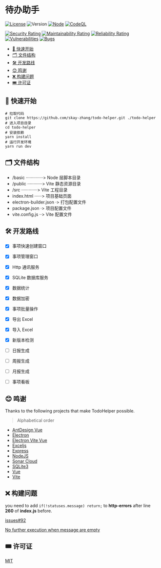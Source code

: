 # 待办助手

[![License](https://img.shields.io/badge/license-MIT-brightgreen.svg)](LICENSE)
![Version](https://img.shields.io/badge/dev-1.0.0-red.svg)
[![Node](https://img.shields.io/badge/node-%E2%89%A516.0.0-blue.svg)](https://nodejs.org/)
[![CodeQL](https://github.com/skay-zhang/todo-helper/workflows/CodeQL/badge.svg)](https://github.com/skay-zhang/todo-helper/security/code-scanning)

[![Security Rating](https://sonarcloud.io/api/project_badges/measure?project=skay-zhang_todo-helper&metric=security_rating)](https://sonarcloud.io/summary/new_code?id=skay-zhang_todo-helper)
[![Maintainability Rating](https://sonarcloud.io/api/project_badges/measure?project=skay-zhang_todo-helper&metric=sqale_rating)](https://sonarcloud.io/summary/new_code?id=skay-zhang_todo-helper)
[![Reliability Rating](https://sonarcloud.io/api/project_badges/measure?project=skay-zhang_todo-helper&metric=reliability_rating)](https://sonarcloud.io/summary/new_code?id=skay-zhang_todo-helper)
[![Vulnerabilities](https://sonarcloud.io/api/project_badges/measure?project=skay-zhang_todo-helper&metric=vulnerabilities)](https://sonarcloud.io/summary/new_code?id=skay-zhang_todo-helper)
[![Bugs](https://sonarcloud.io/api/project_badges/measure?project=skay-zhang_todo-helper&metric=bugs)](https://sonarcloud.io/summary/new_code?id=skay-zhang_todo-helper)

* [🚀 快速开始](#-快速开始)
* [🗂 文件结构](#-文件结构)
* [🛠 开发路线](#-开发路线)
* [😊 鸣谢](#-鸣谢)
* [❌ 构建问题](#-构建问题)
* [🎟 许可证](#-许可证)

## 🚀 快速开始

```shell
# 拉取代码
git clone https://github.com/skay-zhang/todo-helper.git ./todo-helper
# 进入项目目录
cd todo-helper
# 安装依赖
yarn install
# 运行开发环境
yarn run dev
```

## 🗂 文件结构

* /basic ··············> Node 层脚本目录
* /public ············> Vite 静态资源目录
* /src ·············> Vite 工程目录
* index.html ······> 项目基础页面
* electron-builder.json ·> 打包配置文件
* package.json ·> 项目配置文件
* vite.config.js ··> Vite 配置文件

## 🛠 开发路线

* [X] 事项快速创建窗口
* [X] 事项管理窗口
* [x] Http 通讯服务
* [x] SQLite 数据库服务
* [X] 数据统计
* [x] 数据加密
* [x] 事项批量操作
* [x] 导出 Excel
* [x] 导入 Excel
* [x] 新版本检测
* [ ] 日报生成
* [ ] 周报生成
* [ ] 月报生成
* [ ] 事项看板


## 😊 鸣谢
Thanks to the following projects that make TodoHelper possible.

> Alphabetical order

* [AntDesign Vue](https://github.com/vueComponent/ant-design-vue)
* [Electron](https://github.com/electron/electron)
* [Electron Vite Vue](https://github.com/electron-vite/electron-vite-vue)
* [Exceljs](https://github.com/exceljs/exceljs)
* [Express](https://github.com/expressjs/express)
* [NodeJS](https://github.com/nodejs/node)
* [Sonar Cloud](https://sonarcloud.io/)
* [SQLite3](https://github.com/TryGhost/node-sqlite3)
* [Vue](https://github.com/vuejs/vue)
* [Vite](https://github.com/vitejs/vite)

## ❌ 构建问题

you need to add `if(!statuses.message) return;` to **http-errors** after line **260** of **index.js** before.

[issues#92](https://github.com/jshttp/http-errors/issues/92)

[No further execution when message are empty](https://github.com/skay-zhang/http-errors/commit/9130e5a960571863a9204cf4fb34cc3014499e52)

## 🎟 许可证

[MIT](LICENSE)